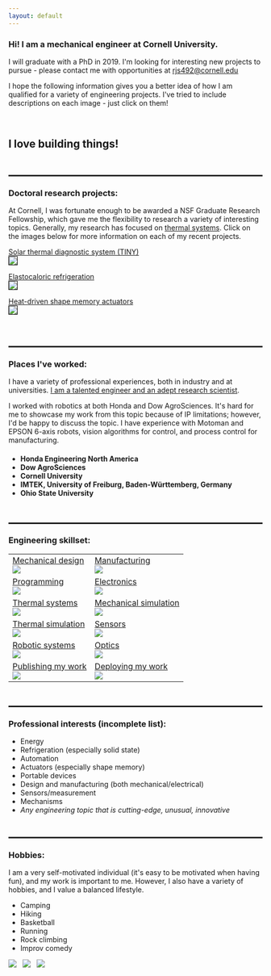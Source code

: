 ```yaml
---
layout: default
---
```



<h3>Hi! I am a mechanical engineer at Cornell University.</h3>

I will graduate with a PhD in 2019. I'm looking for interesting new projects to pursue - please contact me with opportunities at <u>rjs492@cornell.edu</u>

I hope the following information gives you a better idea of how I am qualified for a variety of engineering projects. I've tried to include descriptions on each image - just click on them!

<br>

<h2>I love building things!</h2>

<br>

<hr style="height:3px">
<h3>Doctoral research projects:</h3>
At Cornell, I was fortunate enough to be awarded a NSF Graduate Research Fellowship, which gave me the flexibility to research a variety of interesting topics. Generally, my research has focused on <u>thermal systems</u>. Click on the images below for more information on each of my recent projects.

<a href="/tiny">Solar thermal diagnostic system (TINY)<br><img src="assets/img/TINY400x150.png" style="border:1px solid black"></a>

<a href="/elastocaloric">Elastocaloric refrigeration<br><img src="assets/img/elastocaloric400x150.gif" style="border:1px solid black"></a>

<a href="/sma">Heat-driven shape memory actuators<br><img src="assets/img/SMA400x150.jpg" style="border:1px solid black"></a>

<br>
<br>
<hr style="height:3px">

<h3>Places I've worked:</h3>
I have a variety of professional experiences, both in industry and at universities. <u>I am a talented engineer and an adept research scientist</u>.

I worked with robotics at both Honda and Dow AgroSciences. It's hard for me to showcase my work from this topic because of IP limitations; however, I'd be happy to discuss the topic. I have experience with Motoman and EPSON 6-axis robots, vision algorithms for control, and process control for manufacturing.

<h4>
<ul>
  <li>Honda Engineering North America</li>
  <li>Dow AgroSciences</li>
  <li>Cornell University</li>
  <li>IMTEK, University of Freiburg, Baden-Württemberg, Germany</li>
  <li>Ohio State University</li>
</ul>
</h4>
<br>

<hr style="height:3px">

<h3>Engineering skillset:</h3>


<table class="talenttable">
  <tr>
    <td>
      <a href="assets/img/Crosssection.PNG" data-lightbox="image-1" data-title="This cross section shows the inside of the TINY diagnostic device. I designed all of the components pictured here (minus the standard parts). I also fabricated the first versions of the device in the machine shop. The center of the device is an optical measurement system which monitors fluorescence during a nucleic acid assay. The white material in the center is a phase change material, which is used to store heat isothermally. You can also see some of the printed circuit boards (also designed by myself) towards the bottom of the picture.">Mechanical design<br><img src="assets/img/Crosssection_small.png"></a>
    </td>
    <td>
      <a href="assets/img/Manufacturing1.jpg" data-lightbox="image-1" data-title="These are two parts I designed and machined myself. I use Solidworks for CAD, but have also used Autodesk Inventor and CATIA. I have 8+ years of experience using Solidworks and maching my own parts. These parts are for the elastocaloric refrigeration project. The part in the foreground is used to mount a linear actuator, while the other part holds a load cell.">Manufacturing<br><img src="assets/img/Manufacturing1_small.jpg"></a>
    </td>
  </tr>
  <tr>
    <td>
      <a href="assets/img/Program.PNG" data-lightbox="image-1" data-title="This is the main loop for the elastocaloric refrigerator. What you can't see here is the host of functions the main loop calls to do things such as: update the load and position of the actuator; update thermocouple measurements; check for user input commands; and control fluid pumps. I wrote this in Arduino, which is really C but with a multitude of libraries available. I also am adept at programming in MATLAB and Python.">Programming<br><img src="assets/img/Program_small.png"></a>
    </td>
    <td>
      <a href="assets/img/PCB.PNG" data-lightbox="image-1" data-title="This is one of the PCBs I designed for the TINY system, made in EAGLE. There are a variety of fun components I designed into this board, such as: thermocouple amplifier, Teensy microcontroller, safety switch, MOSFET for heater control, MOSFET for reverse polarity protection.">Electronics<br><img src="assets/img/PCB_small2.png"></a>
    </td>
  </tr>
  <tr>
    <td>
      <a href="assets/img/Thermal.png" data-lightbox="image-1" data-title="All of my doctoral research projects have implemented clever heat transfer and themodynamic principles. Pictured here is TINY being heated by an open flame. The device can also accept heat from sunlight or a cartridge heater (electrical). All three heat sources can be used with no effect on the diagnostic performance of the device. Making the system flexible to such a variety of heat sources was a difficult but interesting design challenge.">Thermal systems<br><img src="assets/img/Thermal_small.png"></a>
    </td>
    <td>
      <a href="assets/img/Mechsim.png" data-lightbox="image-1" data-title="I'm experienced with Finite Element Analysis using both Ansys and Solidworks. Here is a simulation I made to find the factor of safety for one of my actuator mounting pieces in the elastocaloric refrigeration project. Here I'm applying a load much larger than ever expected to be put on the piece, so the factor of safety is more than pictured.">Mechanical simulation<br><img src="assets/img/Mechsim_small.png"></a>
    </td>
  </tr>
  <tr>
    <td>
      <a href="assets/img/ThermalSim.png" data-lightbox="image-1" data-title="This is a simulation I produced in COMSOL to determine how long TINY could stay isothermal if allowed to cool at room temperature. I used the simulation for initial design of the device, and later confirmed the results via experiment (right). I'm also performing simulations for my other projects: for example, I'm using Simulink to estimate expected stroke length from my heat-driven, shape memory alloy actuator.">Thermal simulation<br><img src="assets/img/Thermalsim_small.png"></a>
    </td>
    <td>
      <a href="assets/img/Sensors.jpg" data-lightbox="image-1" data-title="An S-beam load cell for measuring the tensile force on NiTi (Nitinol) wires used in the elastocaloric refrigeration project. This is 2.5 kip load cell. I'm using a 24-bit ADC that has an effective sampling rate of ~ 1 kHz. Rapid sampling is important so that I can tell the actuator to break at precisely the right time: high strain rates are essential for the largest temperature changes in the refrigerator, but overloading the sample is bad for material fatigue.">Sensors<br><img src="assets/img/Sensors_small.jpg"></a>
    </td>
  </tr>
  <tr>
    <td>
      <a href="assets/img/Robotics.jpg" data-lightbox="image-1" data-title="I've implemented many safety features for the elastocaloric refrigerator. Here is a mechanical E-stop if the systems needs to absolutely be shut down rapidly. You can also see the safety enclosure I've built around the system. This is mostly unnecessary, but we plan for the worst. I have handled all the mechanical, electrical, and thermal design for this refrigerator. The large black object is a linear actuator with 3 inch stroke, 1.6 kip max dynamic load, and 0.7 inch/s speed. I've written the code for control of the actuator as well. What a fun system to build! (minus the inevitable hiccups) You can also see that I have machined all the mounting parts for a second actuator, which I am eager to implement.">Robotic systems<br><img src="assets/img/Robotics_small.PNG"></a>
    </td>
    <td>
      <a href="assets/img/Optics.PNG" data-lightbox="image-1" data-title="On the left is a simplified schematic showing how light travels through the TINY device. I used a centrally-located LED to illuminate multiple sample wells (because of space constraints), and there is an array of very sensitive photodiodes on a PCB placed beneath the samples to detect changes in both fluorescence and absorbance. On the right you can see a simplified transmission spectra for a dual-bandpass optical filter which makes it possible to measure multiple signals with no mechanical movement.">Optics<br><img src="assets/img/Optics_small.PNG"></a>
    </td>
  </tr>
  <tr>
    <td>
      <a href="assets/img/Publication.PNG" data-lightbox="image-1" data-title="My work has been published in highly respected journals such as Nature Biomedical Engineering.">Publishing my work<br><img src="assets/img/Publication_small.png"></a>
    </td>
    <td>
      <a href="assets/img/Deployed.jpg" data-lightbox="image-1" data-title="I deployed my TINY system to Uganda during two field trials (one in 2016, another in 2017). The device performed flawlessly during the field trial - an accomplishment I am very proud of. With me in this picture are two of my colleagues from Weill Cornell Medicine in NYC. This picture was taken in Kampala, Uganda.">Deploying my work<br><img src="assets/img/Deployed_small.png"></a>
    </td>
  </tr>
</table>

<br>

<hr style="height:3px">
<h3>Professional interests (incomplete list):</h3>

<ul>
  <li>Energy</li>
  <li>Refrigeration (especially solid state)</li>
  <li>Automation</li>
  <li>Actuators (especially shape memory)</li>
  <li>Portable devices</li>
  <li>Design and manufacturing (both mechanical/electrical)</li>
  <li>Sensors/measurement</li>
  <li>Mechanisms</li>
  <li><i>Any engineering topic that is cutting-edge, unusual, innovative </i></li>
</ul>
<br>

<hr style="height:3px">
<h3>Hobbies:</h3>

I am a very self-motivated individual (it's easy to be motivated when having fun), and my work is important to me. However, I also have a variety of hobbies, and I value a balanced lifestyle.

<ul>
  <li>Camping</li>
  <li>Hiking</li>
  <li>Basketball</li>
  <li>Running</li>
  <li>Rock climbing</li>
  <li>Improv comedy</li>
</ul>

<p class="rec">
  <a href="assets/img/Canoe.jpg" data-lightbox="image-1" data-title="Summer 2018. Canoeing trip in Algonquin Provincial Park. A pleasant morning on Rain Lake."><img src="assets/img/Canoe_small.jpg"></a>
  &nbsp;
  <a href="assets/img/Paul.jpg" data-lightbox="image-1" data-title="August, 2018. This is Paul and I treating ourselves to ice cream on Cornell's campus. Paul was a student from Germany working with me during the summer of 2018. For two summers I recruited and mentored German engineering students as part of the DAAD/RISE Worldwide program. I also went to Germany myself in 2013 and completed a research internship as part of the DAAD/RISE program."><img src="assets/img/Paul_small.jpg"></a>
  &nbsp;
  <a href="assets/img/Basketball.jpg" data-lightbox="image-1" data-title="Saturday morning basketball is a tradition for many graduate students at Cornell. A great group of guys!"><img src="assets/img/Basketball_small.jpg"></a>
</p>
